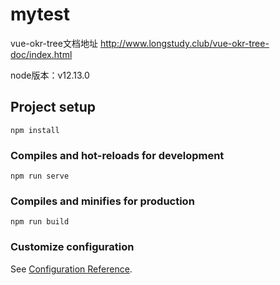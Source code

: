 # mytest

vue-okr-tree文档地址
http://www.longstudy.club/vue-okr-tree-doc/index.html

node版本：v12.13.0

## Project setup
```
npm install
```

### Compiles and hot-reloads for development
```
npm run serve
```

### Compiles and minifies for production
```
npm run build
```

### Customize configuration
See [Configuration Reference](https://cli.vuejs.org/config/).


